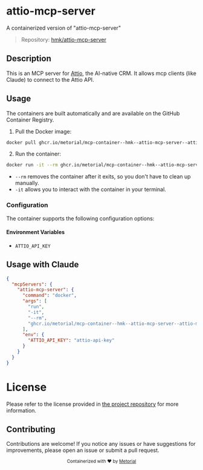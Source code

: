 
# attio-mcp-server

A containerized version of "attio-mcp-server"

> Repository: [hmk/attio-mcp-server](https://github.com/hmk/attio-mcp-server)

## Description

This is an MCP server for [Attio](https://attio.com/), the AI-native CRM. It allows mcp clients (like Claude) to connect to the Attio API.


## Usage

The containers are built automatically and are available on the GitHub Container Registry.

1. Pull the Docker image:

```bash
docker pull ghcr.io/metorial/mcp-container--hmk--attio-mcp-server--attio-mcp-server
```

2. Run the container:

```bash
docker run -it --rm ghcr.io/metorial/mcp-container--hmk--attio-mcp-server--attio-mcp-server 
```

- `--rm` removes the container after it exits, so you don't have to clean up manually.
- `-it` allows you to interact with the container in your terminal.


### Configuration

The container supports the following configuration options:




#### Environment Variables

- `ATTIO_API_KEY`




## Usage with Claude

```json
{
  "mcpServers": {
    "attio-mcp-server": {
      "command": "docker",
      "args": [
        "run",
        "-it",
        "--rm",
        "ghcr.io/metorial/mcp-container--hmk--attio-mcp-server--attio-mcp-server"
      ],
      "env": {
        "ATTIO_API_KEY": "attio-api-key"
      }
    }
  }
}
```

# License

Please refer to the license provided in [the project repository](https://github.com/hmk/attio-mcp-server) for more information.

## Contributing

Contributions are welcome! If you notice any issues or have suggestions for improvements, please open an issue or submit a pull request.

<div align="center">
  <sub>Containerized with ❤️ by <a href="https://metorial.com">Metorial</a></sub>
</div>
  